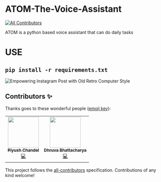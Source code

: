 # ATOM-The-Voice-Assistant
<!-- ALL-CONTRIBUTORS-BADGE:START - Do not remove or modify this section -->
[![All Contributors](https://img.shields.io/badge/all_contributors-2-orange.svg?style=flat-square)](#contributors-)
<!-- ALL-CONTRIBUTORS-BADGE:END -->
ATOM is a python based voice assistant that can do daily tasks
# USE
## `pip install -r requirements.txt`
![Empowering Instagram Post with Old Retro Computer Style](https://user-images.githubusercontent.com/71749153/135455053-2bd48349-7f92-4ca1-93ba-4a12a1b50c6f.gif)

## Contributors ✨

Thanks goes to these wonderful people ([emoji key](https://allcontributors.org/docs/en/emoji-key)):

<!-- ALL-CONTRIBUTORS-LIST:START - Do not remove or modify this section -->
<!-- prettier-ignore-start -->
<!-- markdownlint-disable -->
<table>
  <tr>
    <td align="center"><a href="https://linktr.ee/Piyush.Codes"><img src="https://avatars.githubusercontent.com/u/61281309?v=4?s=100" width="100px;" alt=""/><br /><sub><b>Piyush Chandel</b></sub></a><br /><a href="https://github.com/Bauddhik-Geeks/ATOM-The-Voice-Assistant/commits?author=Piyush-Codes7" title="Code">💻</a></td>
    <td align="center"><a href="http://dhruvabhattacharya.github.io"><img src="https://avatars.githubusercontent.com/u/71749153?v=4?s=100" width="100px;" alt=""/><br /><sub><b>Dhruva Bhattacharya </b></sub></a><br /><a href="https://github.com/Bauddhik-Geeks/ATOM-The-Voice-Assistant/commits?author=dhruvaop" title="Code">💻</a></td>
  </tr>
</table>

<!-- markdownlint-restore -->
<!-- prettier-ignore-end -->

<!-- ALL-CONTRIBUTORS-LIST:END -->

This project follows the [all-contributors](https://github.com/all-contributors/all-contributors) specification. Contributions of any kind welcome!